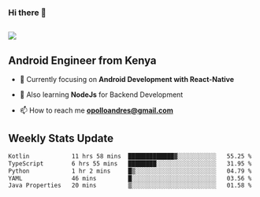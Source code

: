 ### Hi there 👋
<h2 align="left"><img src="https://readme-typing-svg.herokuapp.com?color=000000&lines=I'm+Andrew+Opollo😊;Welcome+to+my+Github😜"> </h2>

## Android Engineer from Kenya


- 🌱 Currently focusing on **Android Development with React-Native**

- 🔭 Also learning **NodeJs** for Backend Development

- 📫 How to reach me **opolloandres@gmail.com**


## Weekly Stats Update
<!--START_SECTION:waka-->

```txt
Kotlin            11 hrs 58 mins  █████████████▓░░░░░░░░░░░   55.25 %
TypeScript        6 hrs 55 mins   ████████░░░░░░░░░░░░░░░░░   31.95 %
Python            1 hr 2 mins     █▒░░░░░░░░░░░░░░░░░░░░░░░   04.79 %
YAML              46 mins         █░░░░░░░░░░░░░░░░░░░░░░░░   03.56 %
Java Properties   20 mins         ▒░░░░░░░░░░░░░░░░░░░░░░░░   01.58 %
```

<!--END_SECTION:waka-->



